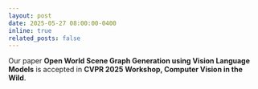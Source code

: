```yaml
---
layout: post
date: 2025-05-27 08:00:00-0400
inline: true
related_posts: false
---
```


Our paper **Open World Scene Graph Generation using Vision Language Models** is accepted in **CVPR 2025 Workshop, Computer Vision in the Wild**.
